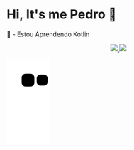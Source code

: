 <h1>Hi, It's me Pedro 👋</h1>

🌱 - Estou Aprendendo Kotlin

<div align="center">
  <a href="https://github.com/PedroHFCarvalho">
  <img height="180em" src="https://github-readme-stats.vercel.app/api?username=PedroHFCarvalho&show_icons=true&theme=dark&include_all_commits=true&count_private=true"/>
  <img height="180em" src="https://github-readme-stats.vercel.app/api/top-langs/?username=PedroHFCarvalho&layout=compact&langs_count=7&theme=dark"/>
</div>
  
  
![Snake animation](https://github.com/PedroHFCarvalho/PedroHFCarvalho/blob/output/github-contribution-grid-snake.svg)

<!--
**PedroHFCarvalho/PedroHFCarvalho** is a ✨ _special_ ✨ repository because its `README.md` (this file) appears on your GitHub profile.

Here are some ideas to get you started:

- 🔭 I’m currently working on ...
- 🌱 I’m currently learning ...
- 👯 I’m looking to collaborate on ...
- 🤔 I’m looking for help with ...
- 💬 Ask me about ...
- 📫 How to reach me: ...
- 😄 Pronouns: ...
- ⚡ Fun fact: ...
-->
